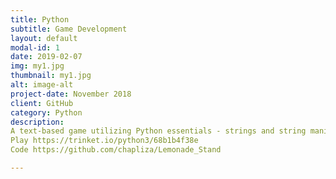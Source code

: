 ```yaml
---
title: Python 
subtitle: Game Development
layout: default
modal-id: 1
date: 2019-02-07
img: my1.jpg
thumbnail: my1.jpg
alt: image-alt
project-date: November 2018
client: GitHub
category: Python
description: 
A text-based game utilizing Python essentials - strings and string manipulations, user-defined functions and variables, conditional statements (if/elif/else), loops.
Play https://trinket.io/python3/68b1b4f38e
Code https://github.com/chapliza/Lemonade_Stand 

---
```

